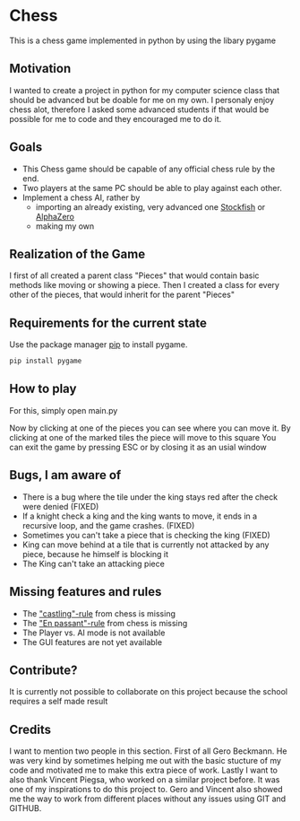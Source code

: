 # Chess
This is a chess game implemented in python by using the libary pygame

## Motivation
I wanted to create a project in python for my computer science class that should be advanced but be doable for me on my own. I personaly enjoy chess alot, therefore I asked some advanced students if that would be possible for me to code and they encouraged me to do it.

## Goals
- This Chess game should be capable of any official chess rule by the end.
- Two players at the same PC should be able to play against each other.
- Implement a chess AI, rather by
    - importing an already existing, very advanced one [Stockfish](https://stockfishchess.org/) or [AlphaZero](https://deepmind.com/blog/article/alphazero-shedding-new-light-grand-games-chess-shogi-and-go)
    - making my own

## Realization of the Game
I first of all created a parent class "Pieces" that would contain basic methods like moving or showing a piece.
Then I created a class for every other of the pieces, that would inherit for the parent "Pieces"

## Requirements for the current state
Use the package manager [pip](https://www.liquidweb.com/kb/install-pip-windows/) to install pygame.

```bash
pip install pygame
```

## How to play
For this, simply open main.py

Now by clicking at one of the pieces you can see where you can move it. By clicking at one of the marked tiles the piece will move to this square
You can exit the game by pressing ESC or by closing it as an usial window

## Bugs, I am aware of
- There is a bug where the tile under the king stays red after the check were denied (FIXED)
- If a knight check a king and the king wants to move, it ends in a recursive loop, and the game crashes. (FIXED)
- Sometimes you can't take a piece that is checking the king (FIXED)
- King can move behind at a tile that is currently not attacked by any piece, because he himself is blocking it
- The King can't take an attacking piece

## Missing features and rules
- The ["castling"-rule](https://en.wikipedia.org/wiki/Castling) from chess is missing
- The ["En passant"-rule](https://en.wikipedia.org/wiki/En_passant) from chess is missing
- The Player vs. AI mode is not available 
- The GUI features are not yet available

## Contribute?
It is currently not possible to collaborate on this project because the school requires a self made result

## Credits
I want to mention two people in this section. First of all Gero Beckmann. He was very kind by sometimes helping me out with the basic stucture of my code and motivated me to make this extra piece of work.
Lastly I want to also thank Vincent Piegsa, who worked on a similar project before. It was one of my inspirations to do this project to.
Gero and Vincent also showed me the way to work from different places without any issues using GIT and GITHUB. 
